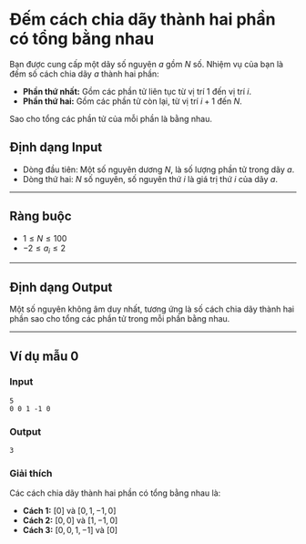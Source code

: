 # Đếm cách chia dãy thành hai phần có tổng bằng nhau

Bạn được cung cấp một dãy số nguyên $a$ gồm $N$ số. Nhiệm vụ của bạn là đếm số cách chia dãy $a$ thành hai phần:

  * **Phần thứ nhất:** Gồm các phần tử liên tục từ vị trí $1$ đến vị trí $i$.
  * **Phần thứ hai:** Gồm các phần tử còn lại, từ vị trí $i+1$ đến $N$.

Sao cho tổng các phần tử của mỗi phần là bằng nhau.


## Định dạng Input

  * Dòng đầu tiên: Một số nguyên dương $N$, là số lượng phần tử trong dãy $a$.
  * Dòng thứ hai: $N$ số nguyên, số nguyên thứ $i$ là giá trị thứ $i$ của dãy $a$.

-----

## Ràng buộc

  * $1 ≤ N ≤ 100$
  * $-2 ≤ a_{i} ≤ 2$

-----

## Định dạng Output

Một số nguyên không âm duy nhất, tương ứng là số cách chia dãy thành hai phần sao cho tổng các phần tử trong mỗi phần bằng nhau.

-----

## Ví dụ mẫu 0

### Input

```
5
0 0 1 -1 0
```

### Output

```
3
```

### Giải thích

Các cách chia dãy thành hai phần có tổng bằng nhau là:

  * **Cách 1:** $[0]$ và $[0, 1, -1, 0]$
  * **Cách 2:** $[0, 0]$ và $[1, -1, 0]$
  * **Cách 3:** $[0, 0, 1, -1]$ và $[0]$